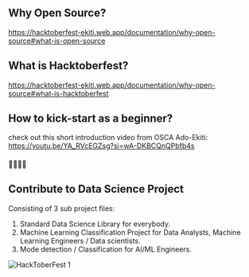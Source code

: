 ## Why Open Source?

https://hacktoberfest-ekiti.web.app/documentation/why-open-source#what-is-open-source

## What is Hacktoberfest?

https://hacktoberfest-ekiti.web.app/documentation/why-open-source#what-is-hacktoberfest

## How to kick-start as a beginner?
check out this short introduction video from OSCA Ado-Ekiti: https://youtu.be/YA_RVcEGZsg?si=wA-DKBCQnQPbfb4s
#### 🚀🚀🚀🚀

## Contribute to Data Science Project
Consisting of 3 sub project files:
1. Standard Data Science Library for everybody. 
2. Machine Learning Classification Project for      Data Analysts, Machine Learning Engineers /      Data scientists.
3. Mode detection / Classification for AI/ML        Engineers.

![HackToberFest 1](https://github.com/OSCA-Ado-Ekiti/Hacktoberfest2023-Ekiti/assets/85078495/78d1209a-3c3c-4097-81f1-aaf1f81733c0)


